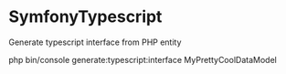 SymfonyTypescript
============

Generate typescript interface from PHP entity

php bin/console generate:typescript:interface MyPrettyCoolDataModel

